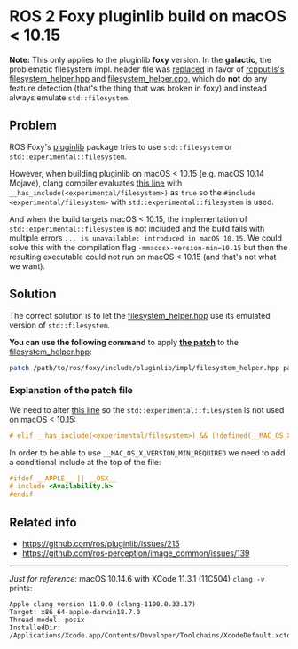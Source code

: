 # ROS 2 Foxy pluginlib build on macOS < 10.15

**Note:** This only applies to the pluginlib **foxy** version. In the **galactic**, the problematic filesystem impl.
header file was [replaced](https://github.com/ros/pluginlib/commit/202d1721036807ffb0f8fdc70a52d28b8c97e38f)
in favor of [rcpputils's](https://github.com/ros2/rcpputils)
[filesystem_helper.hpp](https://github.com/ros2/rcpputils/blob/master/include/rcpputils/filesystem_helper.hpp)
and [filesystem_helper.cpp](https://github.com/ros2/rcpputils/blob/master/src/filesystem_helper.cpp), which do **not**
do any feature detection (that's the thing that was broken in foxy) and instead always emulate `std::filesystem`.


## Problem

ROS Foxy's [pluginlib](https://github.com/ros/pluginlib/tree/foxy) package tries to use `std::filesystem`
or `std::experimental::filesystem`.

However, when building pluginlib on macOS < 10.15 (e.g. macOS 10.14 Mojave), clang compiler
evaluates [this line](https://github.com/ros/pluginlib/blob/foxy/pluginlib/include/pluginlib/impl/filesystem_helper.hpp#L52)
with ` __has_include(<experimental/filesystem>)` as `true` so the `#include <experimental/filesystem>`
with `std::experimental::filesystem` is used.

And when the build targets macOS < 10.15, the implementation of `std::experimental::filesystem`
is not included and the build fails with multiple errors `... is unavailable: introduced in macOS 10.15`. We could solve
this with the compilation flag `-mmacosx-version-min=10.15`
but then the resulting executable could not run on macOS < 10.15 (and that's not what we want).


## Solution

The correct solution is to let
the [filesystem_helper.hpp](https://github.com/ros/pluginlib/blob/foxy/pluginlib/include/pluginlib/impl/filesystem_helper.hpp#L76)
use its emulated version of `std::filesystem`.

**You can use the following command** to apply **[the patch](./pluginlib-macOS-10.14.patch)** to
the [filesystem_helper.hpp](https://github.com/ros/pluginlib/blob/foxy/pluginlib/include/pluginlib/impl/filesystem_helper.hpp):
```bash
patch /path/to/ros/foxy/include/pluginlib/impl/filesystem_helper.hpp patches/pluginlib-macOS-10.14.patch
```


### Explanation of the patch file

We need to
alter [this line](https://github.com/ros/pluginlib/blob/foxy/pluginlib/include/pluginlib/impl/filesystem_helper.hpp#L52)
so the `std::experimental::filesystem` is not used on macOS < 10.15:

```c
# elif __has_include(<experimental/filesystem>) && (!defined(__MAC_OS_X_VERSION_MIN_REQUIRED) || __MAC_OS_X_VERSION_MIN_REQUIRED >= 101500)
```

In order to be able to use `__MAC_OS_X_VERSION_MIN_REQUIRED` we need to add a conditional include at the top of the
file:

```c
#ifdef __APPLE__ || __OSX__
# include <Availability.h>
#endif
```


## Related info

* https://github.com/ros/pluginlib/issues/215
* https://github.com/ros-perception/image_common/issues/139

---

_Just for reference:_ macOS 10.14.6 with XCode 11.3.1 (11C504) `clang -v` prints:

```
Apple clang version 11.0.0 (clang-1100.0.33.17)
Target: x86_64-apple-darwin18.7.0
Thread model: posix
InstalledDir: /Applications/Xcode.app/Contents/Developer/Toolchains/XcodeDefault.xctoolchain/usr/bi
```
